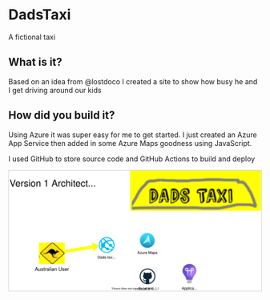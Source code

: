 # DadsTaxi
A fictional taxi

## What is it?
Based on an idea from @lostdoco I created a site to show how busy he and I get driving around our kids

## How did you build it?
Using Azure it was super easy for me to get started. I just created an Azure App Service then added in some Azure Maps goodness using JavaScript.

I used GitHub to store source code and GitHub Actions to build and deploy 

<img src='diagrams/dadstaxi.drawio.svg' style='border:1px lightgray solid' />